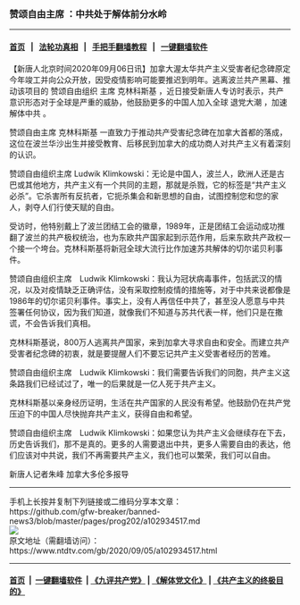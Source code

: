 ### 赞颂自由主席 ：中共处于解体前分水岭
------------------------

#### [首页](https://github.com/gfw-breaker/banned-news3/blob/master/README.md) &nbsp;&nbsp;|&nbsp;&nbsp; [法轮功真相](https://github.com/begood0513/basic/blob/master/README.md)  &nbsp;&nbsp;|&nbsp;&nbsp; [手把手翻墙教程](https://github.com/gfw-breaker/guides/wiki)  &nbsp;&nbsp;|&nbsp;&nbsp; [一键翻墙软件](https://github.com/gfw-breaker/nogfw/blob/master/README.md)  



<div><div class="post_content" itemprop="articleBody">
 <p>
  【新唐人北京时间2020年09月06日讯】加拿大渥太华共产主义受害者纪念碑原定今年竣工并向公众开放，因受疫情影响可能要推迟到明年。逃离波兰共产黑幕、推动该项目的
  <ok href="https://www.ntdtv.com/gb/赞颂自由组织.htm">
   赞颂自由组织
  </ok>
  主席
  <ok href="https://www.ntdtv.com/gb/克林科斯基.htm">
   克林科斯基
  </ok>
  ，近日接受新唐人专访时表示，共产意识形态对于全球是严重的威胁，他鼓励更多的中国人加入全球
  <ok href="https://www.ntdtv.com/gb/退党大潮.htm">
   退党大潮
  </ok>
  ，加速
  <ok href="https://www.ntdtv.com/gb/解体中共.htm">
   解体中共
  </ok>
  。
 </p>
 <p>
  赞颂自由主席
  <ok href="https://www.ntdtv.com/gb/克林科斯基.htm">
   克林科斯基
  </ok>
  一直致力于推动共产受害纪念碑在加拿大首都的落成，这位在波兰华沙出生并接受教育、后移民到加拿大的成功商人对共产主义有着深刻的认识。
 </p>
 <p>
  赞颂自由组织主席 Ludwik Klimkowski：无论是中国人，波兰人，欧洲人还是古巴或其他地方，共产主义有一个共同的主题，那就是杀戮，它的标签是“共产主义必杀”。它杀害所有反抗者，它扼杀集会和新思想的自由，试图控制您和您的家人，剥夺人们行使天赋的自由。
 </p>
 <p>
  受访时，他特别戴上了波兰团结工会的徽章，1989年，正是团结工会运动成功推翻了波兰的共产极权统治，也为东欧共产国家起到示范作用，后来东欧共产政权一个接一个垮台。克林科斯基将新冠全球大流行比作加速苏共解体的切尔诺贝利事件。
 </p>
 <p>
  赞颂自由组织主席　Ludwik Klimkowski：我认为冠状病毒事件，包括武汉的情况，以及对疫情缺乏正确评估，没有采取控制疫情的措施等，对于中共来说都像是1986年的切尔诺贝利事件。事实上，没有人再信任中共了，甚至没人愿意与中共签署任何协议，因为我们知道，就像我们不知道与苏共代表一样，他们只是在撒谎，不会告诉我们真相。
 </p>
 <p>
  克林科斯基说，800万人逃离共产国家，来到加拿大寻求自由和安全。而建立共产受害者纪念碑的初衷，就是要提醒人们不要忘记共产主义受害者经历的苦难。
 </p>
 <p>
  赞颂自由组织主席　Ludwik Klimkowski：我们需要告诉我们的同胞，共产主义这条路我们已经试过了，唯一的后果就是一亿人死于共产主义。
 </p>
 <p>
  克林科斯基以亲身经历证明，生活在共产国家的人民没有希望。他鼓励仍在共产党压迫下的中国人尽快抛弃共产主义，获得自由和希望。
 </p>
 <p>
  赞颂自由组织主席　Ludwik Klimkowski：如果您认为共产主义会继续存在下去，历史告诉我们，那不是真的。更多的人需要退出中共，更多人需要自由的表达，他们应该对中共说，我们不再需要共产主义，我们也可以繁荣，我们可以自由。
 </p>
 <p>
  新唐人记者朱峰 加拿大多伦多报导
 </p>
 <div class="single_ad">
 </div>
</div>
</div>
<hr/>
手机上长按并复制下列链接或二维码分享本文章：<br/>
https://github.com/gfw-breaker/banned-news3/blob/master/pages/prog202/a102934517.md <br/>
<a href='https://github.com/gfw-breaker/banned-news3/blob/master/pages/prog202/a102934517.md'><img src='https://github.com/gfw-breaker/banned-news3/blob/master/pages/prog202/a102934517.md.png'/></a> <br/>
原文地址（需翻墙访问）：https://www.ntdtv.com/gb/2020/09/05/a102934517.html


------------------------
#### [首页](https://github.com/gfw-breaker/banned-news3/blob/master/README.md) &nbsp;|&nbsp; [一键翻墙软件](https://github.com/gfw-breaker/nogfw/blob/master/README.md) &nbsp;| [《九评共产党》](https://github.com/gfw-breaker/9ping.md/blob/master/README.md#九评之一评共产党是什么) | [《解体党文化》](https://github.com/gfw-breaker/jtdwh.md/blob/master/README.md) | [《共产主义的终极目的》](https://github.com/gfw-breaker/gczydzjmd.md/blob/master/README.md)


<img src='http://gfw-breaker.win/banned-news3/pages/prog202/a102934517.md' width='0px' height='0px'/>